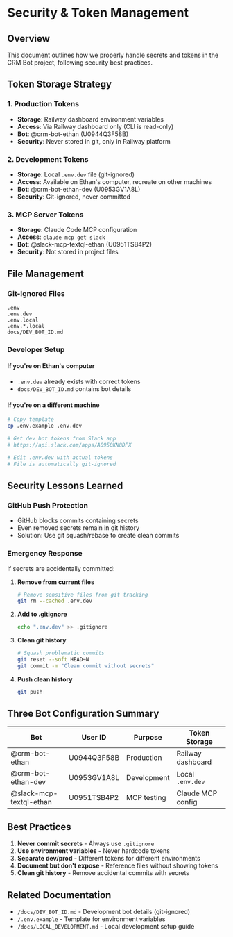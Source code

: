 # Security & Token Management

## Overview
This document outlines how we properly handle secrets and tokens in the CRM Bot project, following security best practices.

## Token Storage Strategy

### 1. Production Tokens
- **Storage**: Railway dashboard environment variables
- **Access**: Via Railway dashboard only (CLI is read-only)
- **Bot**: @crm-bot-ethan (U0944Q3F58B)
- **Security**: Never stored in git, only in Railway platform

### 2. Development Tokens  
- **Storage**: Local `.env.dev` file (git-ignored)
- **Access**: Available on Ethan's computer, recreate on other machines
- **Bot**: @crm-bot-ethan-dev (U0953GV1A8L)
- **Security**: Git-ignored, never committed

### 3. MCP Server Tokens
- **Storage**: Claude Code MCP configuration
- **Access**: `claude mcp get slack`
- **Bot**: @slack-mcp-textql-ethan (U0951TSB4P2)
- **Security**: Not stored in project files

## File Management

### Git-Ignored Files
```
.env
.env.dev
.env.local
.env.*.local
docs/DEV_BOT_ID.md
```

### Developer Setup

#### If you're on Ethan's computer
- `.env.dev` already exists with correct tokens
- `docs/DEV_BOT_ID.md` contains bot details

#### If you're on a different machine
```bash
# Copy template
cp .env.example .env.dev

# Get dev bot tokens from Slack app
# https://api.slack.com/apps/A0950KN8DPX

# Edit .env.dev with actual tokens
# File is automatically git-ignored
```

## Security Lessons Learned

### GitHub Push Protection
- GitHub blocks commits containing secrets
- Even removed secrets remain in git history
- Solution: Use git squash/rebase to create clean commits

### Emergency Response
If secrets are accidentally committed:

1. **Remove from current files**
   ```bash
   # Remove sensitive files from git tracking
   git rm --cached .env.dev
   ```

2. **Add to .gitignore**
   ```bash
   echo ".env.dev" >> .gitignore
   ```

3. **Clean git history**
   ```bash
   # Squash problematic commits
   git reset --soft HEAD~N
   git commit -m "Clean commit without secrets"
   ```

4. **Push clean history**
   ```bash
   git push
   ```

## Three Bot Configuration Summary

| Bot | User ID | Purpose | Token Storage |
|-----|---------|---------|---------------|
| @crm-bot-ethan | U0944Q3F58B | Production | Railway dashboard |
| @crm-bot-ethan-dev | U0953GV1A8L | Development | Local `.env.dev` |
| @slack-mcp-textql-ethan | U0951TSB4P2 | MCP testing | Claude MCP config |

## Best Practices

1. **Never commit secrets** - Always use `.gitignore`
2. **Use environment variables** - Never hardcode tokens
3. **Separate dev/prod** - Different tokens for different environments
4. **Document but don't expose** - Reference files without showing tokens
5. **Clean git history** - Remove accidental commits with secrets

## Related Documentation
- `/docs/DEV_BOT_ID.md` - Development bot details (git-ignored)
- `/.env.example` - Template for environment variables
- `/docs/LOCAL_DEVELOPMENT.md` - Local development setup guide